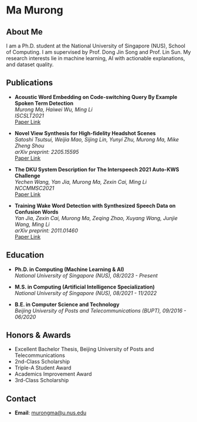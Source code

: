 # Ma Murong

## About Me
I am a Ph.D. student at the National University of Singapore (NUS), School of Computing. I am supervised by Prof. Dong Jin Song and Prof. Lin Sun. My research interests lie in machine learning, AI with actionable explanations, and dataset quality.

## Publications
- **Acoustic Word Embedding on Code-switching Query By Example Spoken Term Detection**  
  *Murong Ma, Haiwei Wu, Ming Li*  
  *ISCSLT2021*  
  [Paper Link](#)

- **Novel View Synthesis for High-fidelity Headshot Scenes**  
  *Satoshi Tsutsui, Weijia Mao, Sijing Lin, Yunyi Zhu, Murong Ma, Mike Zheng Shou*  
  *arXiv preprint: 2205.15595*  
  [Paper Link](https://arxiv.org/abs/2205.15595)

- **The DKU System Description for The Interspeech 2021 Auto-KWS Challenge**  
  *Yechen Wang, Yan Jia, Murong Ma, Zexin Cai, Ming Li*  
  *NCCMMSC2021*  
  [Paper Link](#)

- **Training Wake Word Detection with Synthesized Speech Data on Confusion Words**  
  *Yan Jia, Zexin Cai, Murong Ma, Zeqing Zhao, Xuyang Wang, Junjie Wang, Ming Li*  
  *arXiv preprint: 2011.01460*  
  [Paper Link](https://arxiv.org/abs/2011.01460)

## Education
- **Ph.D. in Computing (Machine Learning & AI)**  
  *National University of Singapore (NUS), 08/2023 - Present*

- **M.S. in Computing (Artificial Intelligence Specialization)**  
  *National University of Singapore (NUS), 08/2021 - 11/2022*

- **B.E. in Computer Science and Technology**  
  *Beijing University of Posts and Telecommunications (BUPT), 09/2016 - 06/2020*  

## Honors & Awards
- Excellent Bachelor Thesis, Beijing University of Posts and Telecommunications 
- 2nd-Class Scholarship 
- Triple-A Student Award 
- Academics Improvement Award
- 3rd-Class Scholarship 

## Contact
- **Email**: murongma@u.nus.edu
